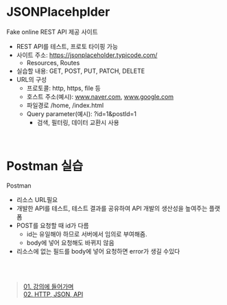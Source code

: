 # JSONPlacehplder
Fake online REST API 제공 사이트
   * REST API를 테스트, 프로토 타이핑 가능
   * 사이트 주소: https://jsonplaceholder.typicode.com/
      * Resources, Routes
   * 실습할 내용: GET, POST, PUT, PATCH, DELETE
   * URL의 구성
      * 프로토콜: http, https, file 등
      * 호스트 주소(예시): www.naver.com, www.google.com
      * 파일경로 /home, /index.html
      * Query parameter(예시): ?id=1&postld=1
         * 검색, 필터링, 데이터 교환시 사용 

<br>

# Postman 실습
Postman
   * 리소스 URL필요
   * 개발한 API를 테스트, 테스트 결과를 공유하여 API 개발의 생산성을 높여주는 플랫폼
   * POST를 요청할 때 id가 다름
      * id는 유일해야 하므로 서버에서 임의로 부여해줌.
      * body에 넣어 요청해도 바뀌지 않음
   * 리소스에 없는 필드를 body에 넣어 요청하면 error가 생길 수있다

<br><br>

>[01. 강의에 들어가며](./OT.md)<br>
[02. HTTP, JSON, API](./HTTP_JSON_API.md)